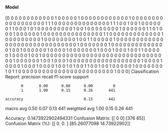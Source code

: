#### Model
[0 0 0 0 0 0 0 0 0 0 0 0 1 0 0 0 0 0 1 0 0 0 0 0 0 0 0 0 0 0 0 1 0 0 0 0 0
 0 0 0 0 0 0 0 0 0 0 0 0 0 1 1 1 0 0 0 0 0 0 0 0 0 0 0 0 0 0 1 1 1 0 0 1 0
 0 1 0 0 0 0 0 0 1 1 0 0 0 1 0 1 0 0 0 0 0 0 0 0 0 1 0 0 1 0 0 0 0 0 0 0 0
 1 0 0 0 0 0 0 1 1 0 1 0 0 0 1 0 0 0 0 0 0 1 0 0 0 0 0 0 0 0 0 0 0 0 0 0 0
 1 1 0 0 0 0 0 0 0 0 0 0 0 0 0 1 0 0 0 0 0 0 0 0 0 1 0 0 0 0 0 0 0 0 1 0 0
 1 1 0 0 0 0 0 1 0 0 0 0 0 0 0 0 0 0 0 0 0 0 0 0 0 0 0 0 0 0 0 0 0 0 0 0 0
 0 1 0 0 0 0 0 0 0 1 0 0 0 0 0 0 0 0 0 0 0 0 0 0 1 0 0 1 0 0 0 0 0 0 1 0 0
 0 0 1 0 0 0 0 0 0 0 1 0 0 0 1 0 0 0 1 0 0 1 1 0 0 0 0 0 1 0 0 0 0 1 0 0 1
 0 0 0 0 0 0 0 0 0 0 0 0 0 0 0 0 0 0 0 0 0 0 0 0 0 0 0 0 0 0 0 0 1 0 0 0 0
 0 0 1 0 0 1 0 0 0 1 0 0 0 0 0 0 0 0 0 0 0 0 0 0 0 0 0 0 1 0 0 0 0 1 0 0 0
 0 1 0 0 0 1 0 0 0 0 1 0 0 1 0 1 0 0 1 1 0 0 1 0 0 1 0 0 0 0 0 1 0 0 0 0 0
 0 0 1 0 1 1 0 0 0 0 0 0 0 0 0 0 0 0 0 0 0 0 0 0 0 0 0 0 0 0 1 0 0 0]
Classification Report:
              precision    recall  f1-score   support

           0       0.00      0.00      0.00         0
           1       1.00      0.15      0.26       441

    accuracy                           0.15       441
   macro avg       0.50      0.07      0.13       441
weighted avg       1.00      0.15      0.26       441

Accuracy: 0.1473922902494331
Confusion Matrix:
[[  0   0]
 [376  65]]
Confusion Matrix (%):
[[ 0.          0.        ]
 [85.26077098 14.73922902]]
